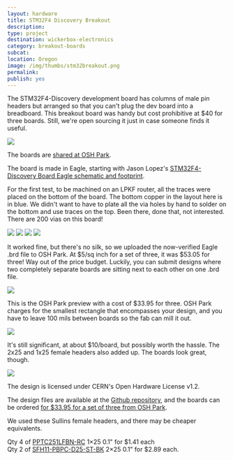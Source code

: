 ```yaml
---
layout: hardware
title: STM32F4 Discovery Breakout
description: 
type: project
destination: wickerbox-electronics
category: breakout-boards
subcat: 
location: Oregon
image: /img/thumbs/stm32breakout.png
permalink: 
publish: yes
---
```


The STM32F4-Discovery development board has columns of male pin headers but arranged so that you can't plug the dev board into a breadboard. This breakout board was handy but cost prohibitive at $40 for three boards. Still, we're open sourcing it just in case someone finds it useful.

<img src="https://jenner.smugmug.com/STM32-Discovery-Breakout/i-TV7kmhd/0/L/stm32-v2-side-L.png">

The boards are <a href="https://oshpark.com/shared_projects/LSHOUKpw">shared at OSH Park</a>.

The board is made in Eagle, starting with Jason Lopez's <a href="http://www.electro-tech-online.com/threads/stm32f4-discovery-eagle.123047/">STM32F4-Discovery Board Eagle schematic and footprint</a>.

For the first test, to be machined on an LPKF router, all the traces were placed on the bottom of the board. The bottom copper in the layout here is in blue. We didn't want to have to plate all the via holes by hand to solder on the bottom and use traces on the top. Been there, done that, not interested. There are 200 vias on this board!

<img src="https://jenner.smugmug.com/STM32-Discovery-Breakout/i-gTFtSPm/0/L/stm32f4-v1-layout-L.png">

<img src="https://jenner.smugmug.com/STM32-Discovery-Breakout/i-nD3cv57/0/L/stm32-top-separate-L.png">

<img src="https://jenner.smugmug.com/STM32-Discovery-Breakout/i-55T6mm6/0/L/stm32-v1-top-L.png">

<img src="https://jenner.smugmug.com/STM32-Discovery-Breakout/i-k5PXQ8G/0/L/stm32-side-L.png">

It worked fine, but there's no silk, so we uploaded the now-verified Eagle .brd file to OSH Park. At $5/sq inch for a set of three, it was $53.05 for three! Way out of the price budget. Luckily, you can submit designs where two completely separate boards are sitting next to each other on one .brd file.

<img src="https://jenner.smugmug.com/STM32-Discovery-Breakout/i-HQp3R2h/1/L/stm32-v2-layout-L.png">

This is the OSH Park preview with a cost of $33.95 for three. OSH Park charges for the smallest rectangle that encompasses your design, and you have to leave 100 mils between boards so the fab can mill it out.

<img src="https://jenner.smugmug.com/STM32-Discovery-Breakout/i-KgQF7gt/0/L/osh-preview-L.png">

It's still significant, at about $10/board, but possibly worth the hassle. The 2x25 and 1x25 female headers also added up. The boards look great, though.

<img src="https://jenner.smugmug.com/STM32-Discovery-Breakout/i-JKpjxKg/0/L/stm32-v2-closeup-L.png">

The design is licensed under CERN's Open Hardware License v1.2.

The design files are available at the <a href="https://github.com/wicker/stm32f4-discovery-breakout-board">Github repository</a>, and the boards can be ordered <a href="https://oshpark.com/shared_projects/GJyFucOY">for $33.95 for a set of three from OSH Park</a>.

We used these Sullins female headers, and there may be cheaper equivalents.  

Qty 4 of <a href="https://www.digikey.com/product-detail/en/PPTC251LFBN-RC/S7023-ND/810163">PPTC251LFBN-RC</a> 1&#215;25 0.1&quot; for $1.41 each<br />Qty 2 of <a href="https://www.digikey.com/product-detail/en/SFH11-PBPC-D25-ST-BK/S9201-ND/1990094">SFH11-PBPC-D25-ST-BK</a> 2&#215;25 0.1&quot; for $2.89 each.

